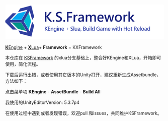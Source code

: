 
![KSFramework](https://github.com/mr-kelly/KSFramework/blob/master/Docs/KSFramework-logo.png)

[**K**Engine](https://github.com/mr-kelly/KEngine) + [**X**Lua](https://github.com/Tencent/xLua)+ **Framework** = KXFramework

本仓库在 [KSFramework](https://github.com/mr-kelly/KSFramework) 的xlua分支基础上，整合好KEngine和XLua，开箱即可使用，简化流程。



下载后运行出错，或者使用其它版本的Unity打开，建议重新生成Assetbundle，方法如下：

点击菜单项 **KEngine** - **AssetBundle** - **Bulld All**



我使用的UnityEditorVersion: 5.3.7p4



在使用过程中遇到或者发现错误，欢迎pull 和issues，共同维护KSFramework。
